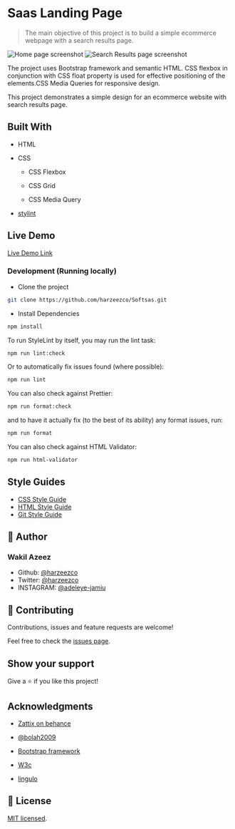 # Saas Landing Page

> The main objective of this project is to build a simple ecommerce webpage with a search results page.

![Home page screenshot](/app_screenshot.png)
![Search Results page screenshot](/app_screenshot2.png)

The project uses Bootstrap framework and semantic HTML. CSS flexbox in conjunction with CSS float property is used for effective positioning of the elements.CSS Media Queries for responsive design.

This project demonstrates a simple design for an ecommerce website with search results page.

## Built With

- HTML

- CSS

  - CSS Flexbox

  - CSS Grid

  - CSS Media Query
  


- [stylint](https://stylelint.io/)


## Live Demo

[Live Demo Link](https://adejam.github.io/ecommerce/index.html)

### Development (Running locally)

- Clone the project

```bash
git clone https://github.com/harzeezco/Softsas.git

```

- Install Dependencies

```bash
npm install
```

To run StyleLint by itself, you may run the lint task:

```bash
npm run lint:check
```

Or to automatically fix issues found (where possible):

```bash
npm run lint
```

You can also check against Prettier:

```bash
npm run format:check
```

and to have it actually fix (to the best of its ability) any format issues, run:

```bash
npm run format
```

You can also check against HTML Validator:

```bash
npm run html-validator
```

## Style Guides

- [CSS Style Guide](http://udacity.github.io/frontend-nanodegree-styleguide/css.html)
- [HTML Style Guide](http://udacity.github.io/frontend-nanodegree-styleguide/index.html)
- [Git Style Guide](https://udacity.github.io/git-styleguide/)

## 👤 Author

### Wakil Azeez

- Github: [@harzeezco](https://github.com/harzeezco)
- Twitter: [@harzeezco](https://twitter.com/Wkhayzed)
- INSTAGRAM: [@adeleye-jamiu](https://www.instagram.com/wakil_abdul_azeez/)

## 🤝 Contributing

Contributions, issues and feature requests are welcome!

Feel free to check the [issues page](../../issues).

## Show your support

Give a ⭐️ if you like this project!

## Acknowledgments

- [Zattix on behance](https://www.behance.net/gallery/24796463/ZATTIX)

- [@bolah2009](http://github.com/bolah2009)

- [Bootstrap framework](https://getbootstrap.com/)

- [W3c](https://www.w3.org/)

- [lingulo](https://www.lingulo.com/tutorials/css/how-to-build-a-html5-website-from-scratch)

## 📝 License

[MIT licensed](./LICENSE).
